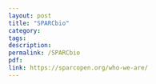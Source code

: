 ```yaml
---
layout: post 
title: "SPARCbio" 
category: 
tags: 
description: 
permalink: /SPARCbio
pdf:
link: https://sparcopen.org/who-we-are/
---
```


